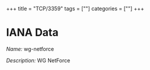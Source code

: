 +++
title = "TCP/3359"
tags = [""]
categories = [""]
+++

# IANA Data

_Name:_ wg-netforce

_Description:_ WG NetForce

